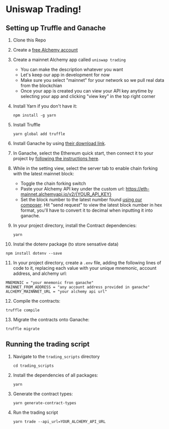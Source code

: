 # Uniswap Trading!

## Setting up Truffle and Ganache

1. Clone this Repo

2. Create a [free Alchemy account](https://dashboard.alchemyapi.io/signup/)

3. Create a mainnet Alchemy app called `uniswap trading`
   - You can make the description whatever you want
   - Let's keep our app in development for now
   - Make sure you select "mainnet" for your network so we pull real data from the blockchian
   - Once your app is created you can view your API key anytime by selecting your app and clicking "view key" in the top right corner
4. Install Yarn if you don't have it:

   ```
   npm install -g yarn
   ```

5. Install Truffle

   ```
   yarn global add truffle
   ```

6. Install Ganache by using [their download link](https://www.trufflesuite.com/ganache).

7. In Ganache, select the Ethereum quick start, then connect it to your project by [following the instructions here](https://www.trufflesuite.com/docs/ganache/truffle-projects/linking-a-truffle-project).

8. While in the setting view, select the server tab to enable chain forking with the latest mainnet block:

   - Toggle the chain forking switch
   - Paste your Alchemy API key under the custom url: https://eth-mainnet.alchemyapi.io/v2/{YOUR_API_KEY}
   - Set the block number to the latest number found [using our composer](https://composer.alchemyapi.io?composer_state=%7B%22network%22%3A0%2C%22methodName%22%3A%22eth_blockNumber%22%2C%22paramValues%22%3A%5B%5D%7D). Hit "send request" to view the latest block number in hex format, you'll have to convert it to decimal when inputting it into ganache.

9. In your project directory, install the Contract dependencies:

   ```
   yarn
   ```

10. Instal the dotenv package (to store sensative data)

```
npm install dotenv --save
```

11. In your project directory, create a `.env` file, adding the following lines of code to it, replacing each value with your unique mnemonic, account address, and alchemy url:

```
MNEMONIC = "your mnemonic fron ganache"
MAINNET_FROM_ADDRESS = "any account address provided in ganache"
ALCHEMY_MAINNNET_URL = "your alchemy api url"
```

12. Compile the contracts:

```
truffle compile
```

13. Migrate the contracts onto Ganache:

```
truffle migrate
```

## Running the trading script

1. Navigate to the `trading_scripts` directory

   ```
   cd trading_scripts
   ```

2. Install the dependencies of all packages:

   ```
   yarn
   ```

3. Generate the contract types:

   ```
   yarn generate-contract-types
   ```

4. Run the trading script
   ```
   yarn trade --api_url=YOUR_ALCHEMY_API_URL
   ```
